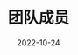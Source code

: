 ---
title: 团队成员
date: 2022-10-24
type: landing
translationKey: people

sections:
  - block: people
    content:
      title: 团队成员
            # 添加排序参数
      sort_by: "weight" # 按 weight 排序
      sort_ascending: true # true 为升序，false 为降序
      user_groups:
        - Researchers
        - Postdocs
        - Engineers
        - Phd Students
        - Master Students
        - Undergraduate Students
        - Administration
        - Visitors
        - Alumni
    design:
      show_interests: true
      show_role: true
      show_social: true
---